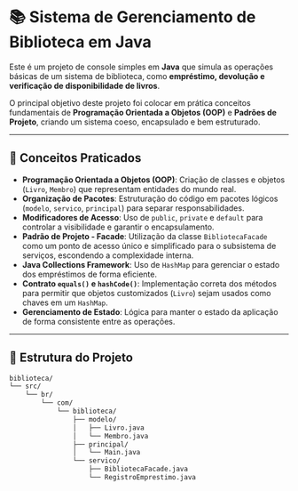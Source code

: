 # 📚 Sistema de Gerenciamento de Biblioteca em Java

Este é um projeto de console simples em **Java** que simula as operações básicas de um sistema de biblioteca, como **empréstimo, devolução e verificação de disponibilidade de livros**.  

O principal objetivo deste projeto foi colocar em prática conceitos fundamentais de **Programação Orientada a Objetos (OOP)** e **Padrões de Projeto**, criando um sistema coeso, encapsulado e bem estruturado.

---

## 🚀 Conceitos Praticados

- **Programação Orientada a Objetos (OOP)**: Criação de classes e objetos (`Livro`, `Membro`) que representam entidades do mundo real.  
- **Organização de Pacotes**: Estruturação do código em pacotes lógicos (`modelo`, `servico`, `principal`) para separar responsabilidades.  
- **Modificadores de Acesso**: Uso de `public`, `private` e `default` para controlar a visibilidade e garantir o encapsulamento.  
- **Padrão de Projeto - Facade**: Utilização da classe `BibliotecaFacade` como um ponto de acesso único e simplificado para o subsistema de serviços, escondendo a complexidade interna.  
- **Java Collections Framework**: Uso de `HashMap` para gerenciar o estado dos empréstimos de forma eficiente.  
- **Contrato `equals()` e `hashCode()`**: Implementação correta dos métodos para permitir que objetos customizados (`Livro`) sejam usados como chaves em um `HashMap`.  
- **Gerenciamento de Estado**: Lógica para manter o estado da aplicação de forma consistente entre as operações.  

---

## 📂 Estrutura do Projeto

```bash
biblioteca/
└── src/
    └── br/
        └── com/
            └── biblioteca/
                ├── modelo/
                │   ├── Livro.java
                │   └── Membro.java
                ├── principal/
                │   └── Main.java
                └── servico/
                    ├── BibliotecaFacade.java
                    └── RegistroEmprestimo.java
